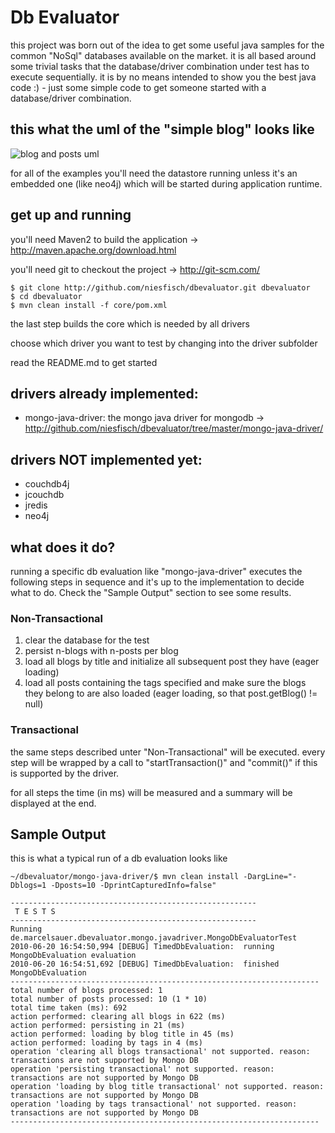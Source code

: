 # Db Evaluator

this project was born out of the idea to get some useful java samples for the common "NoSql" databases
available on the market. it is all based around some trivial tasks that the database/driver combination under test has to execute sequentially.
it is by no means intended to show you the best java code :) - just some simple code to get someone started with a database/driver combination.

## this what the uml of the "simple blog" looks like

![blog and posts uml](http://marcel-sauer.de/dbevaluator/uml.png)

for all of the examples you'll need the datastore running unless it's an embedded one (like neo4j) which will be started during application runtime.

## get up and running
 
you'll need Maven2 to build the application -> <http://maven.apache.org/download.html>

you'll need git to checkout the project -> <http://git-scm.com/>

    $ git clone http://github.com/niesfisch/dbevaluator.git dbevaluator
    $ cd dbevaluator 
    $ mvn clean install -f core/pom.xml

the last step builds the core which is needed by all drivers

choose which driver you want to test by changing into the driver subfolder 

read the README.md to get started

## drivers already implemented:

* mongo-java-driver: the mongo java driver for mongodb -> <http://github.com/niesfisch/dbevaluator/tree/master/mongo-java-driver/>

## drivers NOT implemented yet:

* couchdb4j
* jcouchdb
* jredis
* neo4j

## what does it do?

running a specific db evaluation like "mongo-java-driver" executes the following steps in sequence and it's up to the implementation to decide what to do.
Check the "Sample Output" section to see some results.

### Non-Transactional
1. clear the database for the test
2. persist n-blogs with n-posts per blog
3. load all blogs by title and initialize all subsequent post they have (eager loading)
4. load all posts containing the tags specified and make sure the blogs they belong to are also loaded (eager loading, so that post.getBlog() != null)

### Transactional
the same steps described unter "Non-Transactional" will be executed. every step will be wrapped by a call to "startTransaction()" and "commit()" if this is 
supported by the driver. 

for all steps the time (in ms) will be measured and a summary will be displayed at the end.

## Sample Output

this is what a typical run of a db evaluation looks like

    ~/dbevaluator/mongo-java-driver/$ mvn clean install -DargLine="-Dblogs=1 -Dposts=10 -DprintCapturedInfo=false"
    
    -------------------------------------------------------  
     T E S T S  
    -------------------------------------------------------  
    Running de.marcelsauer.dbevaluator.mongo.javadriver.MongoDbEvaluatorTest
    2010-06-20 16:54:50,994 [DEBUG] TimedDbEvaluation:  running MongoDbEvaluation evaluation
    2010-06-20 16:54:51,692 [DEBUG] TimedDbEvaluation:  finished  MongoDbEvaluation
    ---------------------------------------------------------------------
    total number of blogs processed: 1
    total number of posts processed: 10 (1 * 10)
    total time taken (ms): 692
    action performed: clearing all blogs in 622 (ms)
    action performed: persisting in 21 (ms)
    action performed: loading by blog title in 45 (ms)
    action performed: loading by tags in 4 (ms)
    operation 'clearing all blogs transactional' not supported. reason: transactions are not supported by Mongo DB
    operation 'persisting transactional' not supported. reason: transactions are not supported by Mongo DB
    operation 'loading by blog title transactional' not supported. reason: transactions are not supported by Mongo DB
    operation 'loading by tags transactional' not supported. reason: transactions are not supported by Mongo DB
    ---------------------------------------------------------------------  

